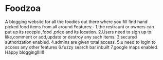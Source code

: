 # Foodzoa
A blogging website for all the foodies out there where you fill find hand picked food items from all around 
Features:-
 1.the restraunt or owners can put up its recepie ,food ,price and its location.
 2.Users need to sign up to like,comment or add,update or destroy any such items.
 3.secured authorization enabled.
 4.admins are given total access.
 5.u need to login to access any other features
 6.fuzzy search bar inbuilt
 7.google maps enabled.
Happy blogging!!!!!!
